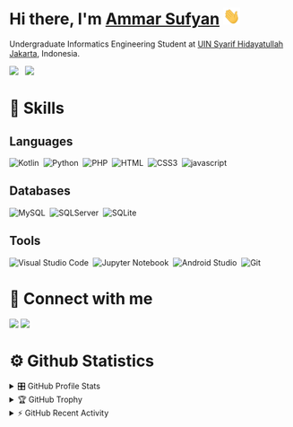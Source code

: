 # Hi there, I'm [Ammar Sufyan](https://neouranos.github.io) <img src="https://github.com/ABSphreak/ABSphreak/blob/master/gifs/Hi.gif" width="30px" height="30px">

Undergraduate Informatics Engineering Student at [UIN Syarif Hidayatullah Jakarta](https://www.uinjkt.ac.id/), Indonesia. 

<div align="left">
  <img src="https://komarev.com/ghpvc/?username=neouranos&style=for-the-badge&label=profile+views"> &nbsp;
  <img src="https://img.shields.io/github/last-commit/neouranos/neouranos?style=for-the-badge">
</div>

# 📝 Skills

## Languages

![Kotlin](https://img.shields.io/badge/Kotlin-purple.svg?style=for-the-badge&logo=kotlin&logoColor=white)&nbsp;
![Python](https://img.shields.io/badge/Python-3776AB.svg?style=for-the-badge&logo=python&logoColor=white)&nbsp;
![PHP](https://img.shields.io/badge/php-767cae?style=for-the-badge&logo=php&logoColor=white)&nbsp;
![HTML](https://img.shields.io/badge/html-orange?style=for-the-badge&logo=html5&logoColor=white)&nbsp;
![CSS3](https://img.shields.io/badge/css-%231572B6.svg?style=for-the-badge&logo=css3&logoColor=white)&nbsp;
![javascript](https://img.shields.io/badge/javascript-yellow?style=for-the-badge&logo=javascript&logoColor=white)&nbsp;

## Databases

![MySQL](https://img.shields.io/badge/MySQL-informational?style=for-the-badge&logo=mysql&logoColor=white)&nbsp;
![SQLServer](https://img.shields.io/badge/sql%20server-critical.svg?style=for-the-badge&logo=microsoftsqlserver&logoColor=white)&nbsp;
![SQLite](https://img.shields.io/badge/sqlite-%2307405e.svg?style=for-the-badge&logo=sqlite&logoColor=white)&nbsp;

## Tools

![Visual Studio Code](https://img.shields.io/badge/Visual%20Studio%20Code-0078d7.svg?style=for-the-badge&logo=visual-studio-code&logoColor=white)&nbsp;
![Jupyter Notebook](https://img.shields.io/badge/jupyter-%23FA0F00.svg?style=for-the-badge&logo=jupyter&logoColor=white)&nbsp;
![Android Studio](https://img.shields.io/badge/Android%20Studio-green.svg?style=for-the-badge&logo=android&logoColor=white)&nbsp;
![Git](https://img.shields.io/badge/GIT-E44C30?style=for-the-badge&logo=git&logoColor=white)&nbsp;

# 🧷 Connect with me 

<p align = "center">
 
[<img src="https://img.shields.io/badge/linkedin-%2312100E.svg?&style=for-the-badge&logo=linkedin&logoColor=white&color=black" />](https://www.linkedin.com/in/ammarsufyan/)
[<img src="https://img.shields.io/badge/steam-%23000000.svg?&style=for-the-badge&logo=steam&logoColor=white&color=black" />](https://steamcommunity.com/id/neouranos/)

</p>

# ⚙️ Github Statistics

<details>
  <summary>🎛️ GitHub Profile Stats</summary>
  <br>
  
  [![wakatime](https://wakatime.com/badge/user/2eee44f5-c422-430b-9d69-1cd790f56c8a.svg)](https://wakatime.com/@2eee44f5-c422-430b-9d69-1cd790f56c8a)

  ![Top Langs](https://github-readme-stats.vercel.app/api/top-langs/?username=neouranos&layout=compact&theme=radical)

  ![Neouranos GitHub stats](https://github-readme-stats.vercel.app/api?username=neouranos&show_icons=true&theme=radical)

  ![Neouranos Wakatime stats](https://github-readme-stats.vercel.app/api/wakatime?username=neouranos&theme=radical&langs_count=10)
  
</details>

<details>
  <summary>🏆 GitHub Trophy</summary>
  <br/>
  <img width="99.5%" src="https://github-profile-trophy.vercel.app/?username=neouranos&theme=algolia&no-frame=true&column=-1&margin-w=5&margin-h=5" alt="GitHub Trophy" />
</details>

<details>
    <summary>⚡ GitHub Recent Activity</summary>
    <br>
<!--RECENT_ACTIVITY:start-->
1. ⭐ Starred [ifzhang/ByteTrack](https://github.com/ifzhang/ByteTrack)<br>
2. ⭐ Starred [roboflow/supervision](https://github.com/roboflow/supervision)<br>
3. ⬆️ Pushed 1 commit(s) to [neouranos/YOLOv8-DeepSORT-Object-Tracking](https://github.com/neouranos/YOLOv8-DeepSORT-Object-Tracking)<br>
4. ⬆️ Pushed 1 commit(s) to [neouranos/YOLOv8_DeepSORT](https://github.com/neouranos/YOLOv8_DeepSORT)<br>
5. 🔱 Forked [neouranos/YOLOv8-DeepSORT-Object-Tracking](https://github.com/neouranos/YOLOv8-DeepSORT-Object-Tracking) from [MuhammadMoinFaisal/YOLOv8-DeepSORT-Object-Tracking](https://github.com/MuhammadMoinFaisal/YOLOv8-DeepSORT-Object-Tracking)<br>
6. ⬆️ Pushed 1 commit(s) to [neouranos/YOLOv8_DeepSORT](https://github.com/neouranos/YOLOv8_DeepSORT)<br>
7. 🔱 Forked [neouranos/YOLOv8_DeepSORT](https://github.com/neouranos/YOLOv8_DeepSORT) from [ultralytics/ultralytics](https://github.com/ultralytics/ultralytics)<br>
8. 📔 Created new repository [neouranos/YOLOv8_DeepSORT](https://github.com/neouranos/YOLOv8_DeepSORT)<br>
9. ⬆️ Pushed 1 commit(s) to [neouranos/YOLOv8-DeepSORT-Object-Tracking](https://github.com/neouranos/YOLOv8-DeepSORT-Object-Tracking)<br>
10. ⬆️ Pushed 1 commit(s) to [neouranos/YOLOv8-DeepSORT-Object-Tracking](https://github.com/neouranos/YOLOv8-DeepSORT-Object-Tracking)<br>
<!--RECENT_ACTIVITY:end-->
    <br>
<!--RECENT_ACTIVITY:last_update-->
Last Updated: Saturday, December 2nd, 2023, 12:37:07 AM
<!--RECENT_ACTIVITY:last_update_end-->

</details>
